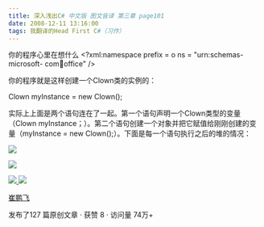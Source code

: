 ```yaml
---
title: 深入浅出C# 中文版 图文皆译 第三章 page101
date: 2008-12-11 13:16:00
tags: 我翻译的Head First C#（习作）
---
```

你的程序心里在想什么  <?xml:namespace prefix = o ns = "urn:schemas-microsoft-
com:office:office" />

你的程序就是这样创建一个Clown类的实例的：

Clown myInstance = new Clown();

实际上上面是两个语句连在了一起。第一个语句声明一个Clown类型的变量（Clown
myInstance；）。第二个语句创建一个对象并把它赋值给刚刚创建的变量（myInstance = new
Clown();）。下面是每一个语句执行之后的堆的情况：

![](https://p-blog.csdn.net/images/p_blog_csdn_net/cuipengfei1/EntryImages/20081211/%E6%88%AA%E5%9B%BE00633645981939085000.jpg)

![](https://p-blog.csdn.net/images/p_blog_csdn_net/cuipengfei1/EntryImages/20081211/%E6%88%AA%E5%9B%BE01633645981940491250.jpg)



[ ![](https://profile.csdnimg.cn/5/2/5/3_cuipengfei1)
![](https://g.csdnimg.cn/static/user-reg-year/1x/11.png)
](https://blog.csdn.net/cuipengfei1)

[ 崔鹏飞 ](https://blog.csdn.net/cuipengfei1)

发布了127 篇原创文章  ·  获赞 8  ·  访问量 74万+

